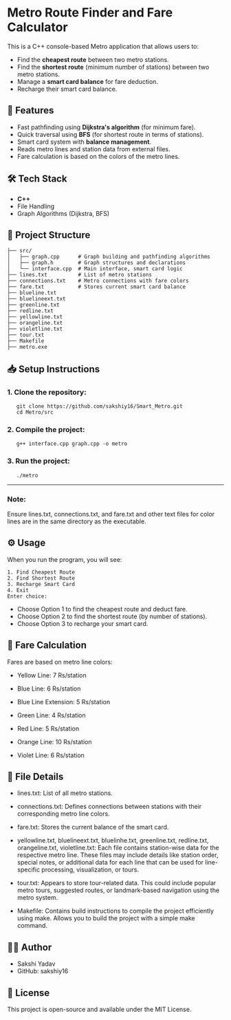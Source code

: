 # Metro Route Finder and Fare Calculator

This is a C++ console-based Metro application that allows users to:
- Find the **cheapest route** between two metro stations.
- Find the **shortest route** (minimum number of stations) between two metro stations.
- Manage a **smart card balance** for fare deduction.
- Recharge their smart card balance.

## 🚀 Features
- Fast pathfinding using **Dijkstra's algorithm** (for minimum fare).
- Quick traversal using **BFS** (for shortest route in terms of stations).
- Smart card system with **balance management**.
- Reads metro lines and station data from external files.
- Fare calculation is based on the colors of the metro lines.

## 🛠️ Tech Stack
- **C++**
- File Handling
- Graph Algorithms (Dijkstra, BFS)

## 📂 Project Structure
```plaintext
├── src/
│   ├── graph.cpp      # Graph building and pathfinding algorithms
│   ├── graph.h        # Graph structures and declarations
│   └── interface.cpp  # Main interface, smart card logic
├── lines.txt          # List of metro stations
├── connections.txt    # Metro connections with fare colors
├── fare.txt           # Stores current smart card balance
├── blueline.txt
├── bluelineext.txt
├── greenline.txt
├── redline.txt
├── yellowline.txt
├── orangeline.txt
├── violetline.txt
├── tour.txt
├── Makefile
├── metro.exe
```
## 📥 Setup Instructions
  ### 1. Clone the repository:
  ```plaintext
     git clone https://github.com/sakshiy16/Smart_Metro.git
     cd Metro/src
   ```
 ### 2. Compile the project:
 ```plaintext
    g++ interface.cpp graph.cpp -o metro
   ```
 ### 3. Run the project:
 ```plaintext
    ./metro
   ```
---

 ### Note:
  Ensure lines.txt, connections.txt, and fare.txt and other text files for color lines are in the same directory as the executable.

## ⚙️ Usage
When you run the program, you will see:
```plaintext
1. Find Cheapest Route
2. Find Shortest Route
3. Recharge Smart Card
4. Exit
Enter choice:
```
- Choose Option 1 to find the cheapest route and deduct fare.
- Choose Option 2 to find the shortest route (by number of stations).
- Choose Option 3 to recharge your smart card.


## 🧮 Fare Calculation
Fares are based on metro line colors:

- Yellow Line: 7 Rs/station

- Blue Line: 6 Rs/station

- Blue Line Extension: 5 Rs/station

- Green Line: 4 Rs/station

- Red Line: 5 Rs/station

- Orange Line: 10 Rs/station

- Violet Line: 6 Rs/station

## 📄 File Details
- lines.txt:
List of all metro stations.

- connections.txt:
Defines connections between stations with their corresponding metro line colors.

- fare.txt:
Stores the current balance of the smart card.

- yellowline.txt, bluelineext.txt, bluelinhe.txt, greenline.txt, redline.txt, orangeline.txt, violetline.txt:
Each file contains station-wise data for the respective metro line. These files may include details like station order, special notes, or additional data for each line that can be used for line-specific processing, visualization, or tours.

- tour.txt:
Appears to store tour-related data. This could include popular metro tours, suggested routes, or landmark-based navigation using the metro system.

- Makefile:
Contains build instructions to compile the project efficiently using make. Allows you to build the project with a simple make command.

## 👩‍💻 Author
- Sakshi Yadav
- GitHub: sakshiy16

## 📜 License
This project is open-source and available under the MIT License.
        
